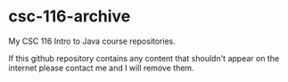 # csc-116-archive

My CSC 116 Intro to Java course repositories. 

If this github repository contains any content that shouldn't appear on the internet please contact me and I will remove them.

